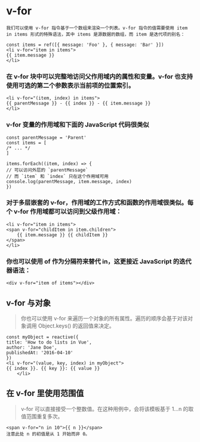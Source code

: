 # v-for 

    我们可以使用 v-for 指令基于一个数组来渲染一个列表。v-for 指令的值需要使用 item in items 形式的特殊语法，其中 items 是源数据的数组，而 item 是迭代项的别名：

    const items = ref([{ message: 'Foo' }, { message: 'Bar' }])
    <li v-for="item in items">
    {{ item.message }}
    </li>

### 在 v-for 块中可以完整地访问父作用域内的属性和变量。v-for 也支持使用可选的第二个参数表示当前项的位置索引。

    <li v-for="(item, index) in items">
    {{ parentMessage }} - {{ index }} - {{ item.message }}
    </li>

### v-for 变量的作用域和下面的 JavaScript 代码很类似

    const parentMessage = 'Parent'
    const items = [
    /* ... */
    ]

    items.forEach((item, index) => {
    // 可以访问外层的 `parentMessage`
    // 而 `item` 和 `index` 只在这个作用域可用
    console.log(parentMessage, item.message, index)
    })

### 对于多层嵌套的 v-for，作用域的工作方式和函数的作用域很类似。每个 v-for 作用域都可以访问到父级作用域：


    <li v-for="item in items">
    <span v-for="childItem in item.children">
        {{ item.message }} {{ childItem }}
    </span>
    </li>

### 你也可以使用 of 作为分隔符来替代 in，这更接近 JavaScript 的迭代器语法：


    <div v-for="item of items"></div>

## v-for 与对象​
>你也可以使用 v-for 来遍历一个对象的所有属性。遍历的顺序会基于对该对象调用 Object.keys() 的返回值来决定。

    const myObject = reactive({
    title: 'How to do lists in Vue',
    author: 'Jane Doe',
    publishedAt: '2016-04-10'
    })
    <li v-for="(value, key, index) in myObject">
    {{ index }}. {{ key }}: {{ value }}
        </li>
## 在 v-for 里使用范围值​
>v-for 可以直接接受一个整数值。在这种用例中，会将该模板基于 1...n 的取值范围重复多次。

    <span v-for="n in 10">{{ n }}</span>
    注意此处 n 的初值是从 1 开始而非 0。


### <template> 上的 v-for​
>与模板上的 v-if 类似，你也可以在 <template> 标签上使用 v-for 来渲染一个包含多个元素的块.

## v-for 与 v-if
>当它们同时存在于一个节点上时，v-if 比 v-for 的优先级更高。这意味着 v-if 的条件将无法访问到 v-for 作用域内定义的变量别名：
    <!--
    这会抛出一个错误，因为属性 todo 此时
    没有在该实例上定义
    -->
    <li v-for="todo in todos" v-if="!todo.isComplete">
    {{ todo.name }}
    </li>
### 在外新包装一层 <template> 再在其上使用 v-for 可以解决这个问题 (这也更加明显易读)：

    <template v-for="todo in todos">
    <li v-if="!todo.isComplete">
        {{ todo.name }}
    </li>
    </template>

## 通过 key 管理状态
    Vue 默认按照“就地更新”的策略来更新通过 v-for 渲染的元素列表。当数据项的顺序改变时，Vue 不会随之移动 DOM 元素的顺序，而是就地更新每个元素，确保它们在原本指定的索引位置上渲染。

    默认模式是高效的，但只适用于列表渲染输出的结果不依赖子组件状态或者临时 DOM 状态 (例如表单输入值) 的情况
## 组件上使用 v-for

    我们可以直接在组件上使用 v-for，和在一般的元素上使用没有区别 (别忘记提供一个 key)：
    
    <MyComponent v-for="item in items" :key="item.id" />
    但是，这不会自动将任何数据传递给组件，因为组件有自己独立的作用域。为了将迭代后的数据传递到组件中，我们还需要传递 props：
    <MyComponent
    v-for="(item, index) in items"
    :item="item"
    :index="index"
    :key="item.id"
    />

## 数组变化侦测
>Vue 能够侦听响应式数组的变更方法，并在它们被调用时触发相关的更新。这些变更方法包括：

    push()
    pop()
    shift()
    unshift()
    splice()
    sort()
    reverse()

### 在计算属性中使用 reverse() 和 sort() 的时候务必小心！这两个方法将变更原始数组，计算函数中不应该这么做。请在调用这些方法之前创建一个原数组的副本：

    diff
    - return numbers.reverse()
    + return [...numbers].reverse()
